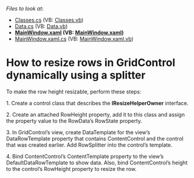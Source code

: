 <!-- default file list -->
*Files to look at*:

* [Classes.cs](./CS/PersistentRowState/Classes.cs) (VB: [Classes.vb](./VB/PersistentRowState/Classes.vb))
* [Data.cs](./CS/PersistentRowState/Data.cs) (VB: [Data.vb](./VB/PersistentRowState/Data.vb))
* **[MainWindow.xaml](./CS/PersistentRowState/MainWindow.xaml) (VB: [MainWindow.xaml](./VB/PersistentRowState/MainWindow.xaml))**
* [MainWindow.xaml.cs](./CS/PersistentRowState/MainWindow.xaml.cs) (VB: [MainWindow.xaml.vb](./VB/PersistentRowState/MainWindow.xaml.vb))
<!-- default file list end -->
# How to resize rows in GridControl dynamically using a splitter


<p>To make the row height resizable, perform these steps:</p>
<p>1. Create a control class that describes the <strong>IResizeHelperOwner</strong> interface.</p>
<p>2. Create an attached RowHeight property, add it to this class and assign the property value to the RowData’s RowState property.</p>
<p>3. In GridControl’s view, create DataTemplate for the view’s DataRowTemplate property that contains ContentControl and the control that was created earlier. Add RowSplitter into the control’s template.</p>
<p>4. Bind ContentControl’s ContentTemplate property to the view’s DefaultDataRowTemplate to show data. Also, bind ContentControl’s height to the control’s RowHeight property to resize the row.</p>

<br/>


